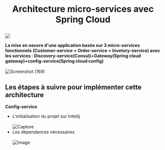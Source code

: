 # <p align="center"> Architecture micro-services avec Spring Cloud 
<img src="https://user-images.githubusercontent.com/73097560/115834477-dbab4500-a447-11eb-908a-139a6edaec5c.gif"></p>
<b>La mise en oeuvre d'une application basée sur 3 micro-services fonctionnels (Customer-service + Order-service + Invetory-service) avec les services : Discovery-service(Consul)+Gateway(Spring cloud gateway)+config-service(Spring cloud config)</b> <br><br>
 ![Screenshot (169)](https://user-images.githubusercontent.com/63150702/199122559-b0a3b889-ffbe-4368-9d08-fbfcff25a5a6.png)
 <br>
## Les étapes à suivre pour implémenter cette architecture
<b>Config-service</b>
- L'initialisation du projet sur Intellij<br><br>
![Capture](https://user-images.githubusercontent.com/63150702/199219607-7a526256-4bc7-4870-b8ba-105b23eb8265.PNG)
- Les dépendances nécessaires <br><br>
![image](https://user-images.githubusercontent.com/63150702/199220523-bc917903-19e8-4054-af2f-2df0f99a4ed9.png)
